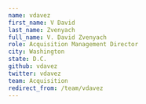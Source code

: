 ```yaml
---
name: vdavez
first_name: V David
last_name: Zvenyach
full_name: V. David Zvenyach
role: Acquisition Management Director
city: Washington
state: D.C.
github: vdavez
twitter: vdavez
team: Acquisition
redirect_from: /team/vdavez
---
```

